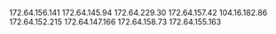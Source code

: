 172.64.156.141
172.64.145.94
172.64.229.30
172.64.157.42
104.16.182.86
172.64.152.215
172.64.147.166
172.64.158.73
172.64.155.163





